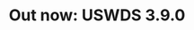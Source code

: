 ---
title: "Out now: USWDS 3.9.0"
tags:
- USWDS release
category: About
excerpt_link_url: https://github.com/uswds/uswds/releases/tag/v3.9.0
excerpt_link_text: See what’s in USWDS 3.9.0
---